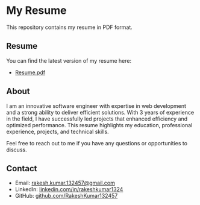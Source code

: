 # My Resume

This repository contains my resume in PDF format.

## Resume

You can find the latest version of my resume here:

-   [Resume.pdf](resume.pdf)

## About

I am an innovative software engineer with expertise in web development and a strong ability to deliver efficient solutions. With 3 years of experience in the field, I have successfully led projects that enhanced efficiency and optimized performance. This resume highlights my education, professional experience, projects, and technical skills.

Feel free to reach out to me if you have any questions or opportunities to discuss.

## Contact

-   Email: rakesh.kumar.132457@gmail.com
-   LinkedIn: [linkedin.com/in/rakeshkumar1324](https://www.linkedin.com/in/rakeshkumar1324)
-   GitHub: [github.com/RakeshKumar132457](https://github.com/RakeshKumar132457)
